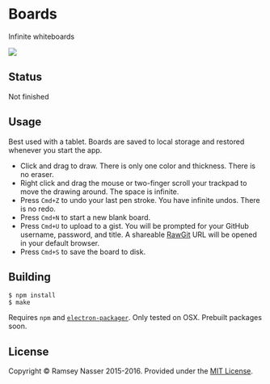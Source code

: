 # Boards

Infinite whiteboards

![](http://i.imgur.com/WSaE9LJ.gif)

## Status

Not finished

## Usage

Best used with a tablet. Boards are saved to local storage and restored whenever you start the app.

* Click and drag to draw. There is only one color and thickness. There is no eraser.
* Right click and drag the mouse or two-finger scroll your trackpad to move the drawing around. The space is infinite.
* Press `Cmd+Z` to undo your last pen stroke. You have infinite undos. There is no redo.
* Press `Cmd+N` to start a new blank board.
* Press `Cmd+U` to upload to a gist. You will be prompted for your GitHub username, password, and title. A shareable [RawGit](https://rawgit.com/) URL will be opened in your default browser.
* Press `Cmd+S` to save the board to disk.

## Building

```
$ npm install
$ make
```

Requires `npm` and [`electron-packager`](https://github.com/electron-userland/electron-packager). Only tested on OSX. Prebuilt packages soon.

## License

Copyright © Ramsey Nasser 2015-2016. Provided under the [MIT License](http://opensource.org/licenses/MIT).
